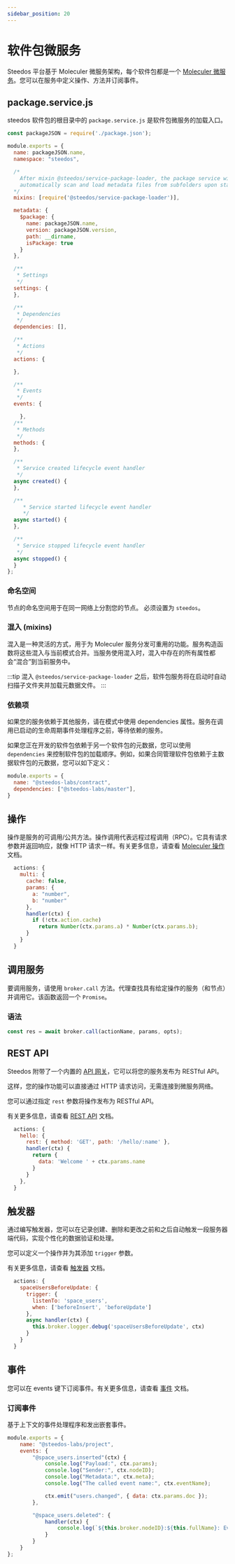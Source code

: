 ```yaml
---
sidebar_position: 20
---
```


# 软件包微服务

Steedos 平台基于 Moleculer 微服务架构，每个软件包都是一个 [Moleculer 微服务](https://moleculer.services/docs/0.14/services)。您可以在服务中定义操作、方法并订阅事件。


## package.service.js

steedos 软件包的根目录中的 `package.service.js` 是软件包微服务的加载入口。

```js
const packageJSON = require('./package.json');

module.exports = {
  name: packageJSON.name,
  namespace: "steedos",

  /*
    After mixin @steedos/service-package-loader, the package service will 
    automatically scan and load metadata files from subfolders upon startup. 
  */
  mixins: [require('@steedos/service-package-loader')],

  metadata: {
    $package: {
      name: packageJSON.name,
      version: packageJSON.version,
      path: __dirname,
      isPackage: true
    }
  },

  /**
   * Settings
   */
  settings: {
  },

  /**
   * Dependencies
   */
  dependencies: [],

  /**
   * Actions
   */
  actions: {

  },

  /**
   * Events
   */
  events: {

    },
  /**
   * Methods
   */
  methods: {
  },

  /**
   * Service created lifecycle event handler
   */
  async created() {
  },

  /**
     * Service started lifecycle event handler
     */
  async started() {
  },

  /**
   * Service stopped lifecycle event handler
   */
  async stopped() {
  }
};
```

### 命名空间

节点的命名空间用于在同一网络上分割您的节点。
必须设置为 `steedos`。

### 混入 (mixins)

混入是一种灵活的方式，用于为 Moleculer 服务分发可重用的功能。服务构造函数将这些混入与当前模式合并。当服务使用混入时，混入中存在的所有属性都会“混合”到当前服务中。

:::tip
混入 `@steedos/service-package-loader` 之后，软件包服务将在启动时自动扫描子文件夹并加载元数据文件。
:::

### 依赖项

如果您的服务依赖于其他服务，请在模式中使用 dependencies 属性。服务在调用已启动的生命周期事件处理程序之前，等待依赖的服务。

如果您正在开发的软件包依赖于另一个软件包的元数据，您可以使用 `dependencies` 来控制软件包的加载顺序。例如，如果合同管理软件包依赖于主数据软件包的元数据，您可以如下定义：

```js
module.exports = {
  name: "@steedos-labs/contract",
  dependencies: ["@steedos-labs/master"],
}
```

## 操作

操作是服务的可调用/公共方法。操作调用代表远程过程调用（RPC）。它具有请求参数并返回响应，就像 HTTP 请求一样。有关更多信息，请查看 [Moleculer 操作](https://moleculer.services/docs/0.14/actions)文档。

```js
  actions: {
    multi: {
      cache: false,
      params: {
        a: "number",
        b: "number"
      },
      handler(ctx) {
        if (!ctx.action.cache)
          return Number(ctx.params.a) * Number(ctx.params.b);
      }
    }
  }
```

## 调用服务
要调用服务，请使用 `broker.call` 方法。代理查找具有给定操作的服务（和节点）并调用它。该函数返回一个 `Promise`。

### 语法
```js
const res = await broker.call(actionName, params, opts);
```

## REST API

Steedos 附带了一个内置的 [API 网关](https://moleculer.services/docs/0.14/moleculer-web)，它可以将您的服务发布为 RESTful API。

这样，您的操作功能可以直接通过 HTTP 请求访问，无需连接到微服务网络。

您可以通过指定 `rest` 参数将操作发布为 RESTful API。

有关更多信息，请查看 [REST API](./action-api) 文档。

```js
  actions: {
    hello: {
      rest: { method: 'GET', path: '/hello/:name' },
      handler(ctx) {
        return {
          data: 'Welcome ' + ctx.params.name
        }
      }
    },
  }
```

## 触发器

通过编写触发器，您可以在记录创建、删除和更改之前和之后自动触发一段服务器端代码，实现个性化的数据验证和处理。

您可以定义一个操作并为其添加 `trigger` 参数。

有关更多信息，请查看 [触发器](./action-trigger) 文档。

```js
  actions: {
    spaceUsersBeforeUpdate: {
      trigger: { 
        listenTo: 'space_users', 
        when: ['beforeInsert', 'beforeUpdate']
      },
      async handler(ctx) {
        this.broker.logger.debug('spaceUsersBeforeUpdate', ctx)
      }   
    }
  }
```

## 事件

您可以在 events 键下订阅事件。有关更多信息，请查看 [事件](./events) 文档。

### 订阅事件

基于上下文的事件处理程序和发出嵌套事件。

```js
module.exports = {
    name: "@steedos-labs/project",
    events: {
        "@space_users.inserted"(ctx) {
            console.log("Payload:", ctx.params);
            console.log("Sender:", ctx.nodeID);
            console.log("Metadata:", ctx.meta);
            console.log("The called event name:", ctx.eventName);

            ctx.emit("users.changed", { data: ctx.params.doc });
        },

        "@space_users.deleted": {
            handler(ctx) {
                console.log(`${this.broker.nodeID}:${this.fullName}: Event '${ctx.eventName}' received. Payload:`, ctx.params, ctx.meta);
            }
        }
    }
};
```
